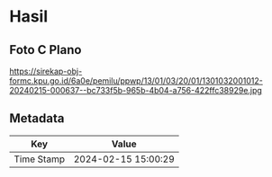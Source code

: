 # Hasil

## Foto C Plano

https://sirekap-obj-formc.kpu.go.id/6a0e/pemilu/ppwp/13/01/03/20/01/1301032001012-20240215-000637--bc733f5b-965b-4b04-a756-422ffc38929e.jpg


## Metadata

| Key        | Value               |
| ---------- | ------------------- |
| Time Stamp | 2024-02-15 15:00:29 |



